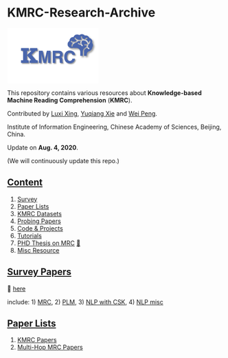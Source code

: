 # KMRC-Research-Archive
<img align="middle" src="content/assets/kmrc-icon.png" height="128" alt="kmrc-logo">

This repository contains various resources about **Knowledge-based Machine Reading Comprehension** (**KMRC**).

Contributed by [Luxi Xing](https://github.com/XingLuxi), [Yuqiang Xie](https://github.com/IndexFziQ) and [Wei Peng](https://github.com/a414351664).

Institute of Information Engineering, Chinese Academy of Sciences, Beijing, China.

Update on **Aug. 4, 2020**.

(We will continuously update this repo.)


## [Content](#content)

1. [Survey](#survey-papers)
2. [Paper Lists](#paper-lists)
3. [KMRC Datasets](#mrc-benchmark-datasets)
4. [Probing Papers](#)
5. [Code & Projects](#)
6. [Tutorials](#)
7. [PHD Thesis on MRC](#phd-thesis-on-mrc) [:link: ](/content/phd-thesis.md)
8. [Misc Resource](#)

## [Survey Papers](#content)

:link: [here](/content/surveys.md)

include: 1) [MRC](/content/surveys.md#mrc), 2) [PLM](/content/surveys.md#plm), 3) [NLP with CSK](/content/surveys.md#nlp-with-csk), 4) [NLP misc](/content/surveys.md#nlp-misc)

## [Paper Lists](#content)

1. [KMRC Papers](/content/papers-kmrc.md)
2. [Multi-Hop MRC Papers](https://github.com/XingLuxi/KMRC-Research-Archive/blob/master/content/papers-multi-hop.md)

